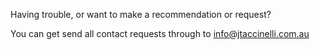 Having trouble, or want to make a recommendation or request?

You can get send all contact requests through to
[info@jtaccinelli.com.au](mailto://info@jtaccinelli.com.au)
